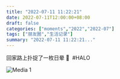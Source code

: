 ```yaml
---
title: "2022-07-11 11:22:21"
date: 2022-07-11T12:00:00+08:00
draft: false
categories: ["moments","2022","2022-07"]
tags: ["朋友圈","生活记录"]
summary: "2022-07-11 11:22:21..."
---
```


回家路上扑捉了一枚日晕 🤩
​
​#HALO

![Media 1](/Moments/photos/2022-07-11/202207111122210.jpg)

